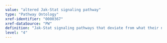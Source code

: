 ```yaml
---
value: "altered Jak-Stat signaling pathway"
type: "Pathway Ontology"
xref-identifier: "0000367"
xref-dataSource: "PW"
definition: "Jak-Stat signaling pathways that deviate from what their normal course should be."
level: "4"
---
```

